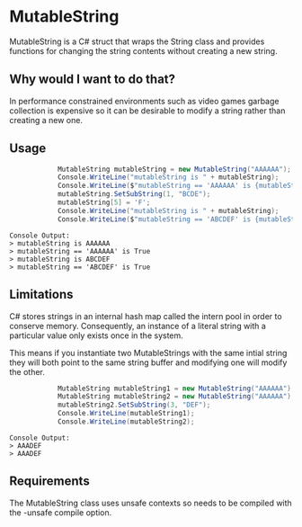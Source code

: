 # MutableString

MutableString is a C# struct that wraps the String class and provides functions for changing the string contents without creating a new string.

## Why would I want to do that?

In performance constrained environments such as video games garbage collection is expensive so it can be desirable to modify a string rather than creating a new one.

## Usage

```csharp
            MutableString mutableString = new MutableString("AAAAAA");
            Console.WriteLine("mutableString is " + mutableString);
            Console.WriteLine($"mutableString == 'AAAAAA' is {mutableString == "AAAAAA"}");
            mutableString.SetSubString(1, "BCDE");
            mutableString[5] = 'F';
            Console.WriteLine("mutableString is " + mutableString);
            Console.WriteLine($"mutableString == 'ABCDEF' is {mutableString == "ABCDEF"}");
```
```
Console Output:
> mutableString is AAAAAA
> mutableString == 'AAAAAA' is True
> mutableString is ABCDEF
> mutableString == 'ABCDEF' is True
```

## Limitations

C# stores strings in an internal hash map called the intern pool in order to conserve memory. Consequently, an instance of a literal string with a particular value only exists once in the system.

This means if you instantiate two MutableStrings with the same intial string they will both point to the same string buffer and modifying one will modify the other.

```csharp
            MutableString mutableString1 = new MutableString("AAAAAA");
            MutableString mutableString2 = new MutableString("AAAAAA");
            mutableString2.SetSubString(3, "DEF");
            Console.WriteLine(mutableString1);
            Console.WriteLine(mutableString2);
```
```
Console Output:
> AAADEF
> AAADEF
```


## Requirements

The MutableString class uses unsafe contexts so needs to be compiled with the -unsafe compile option.
